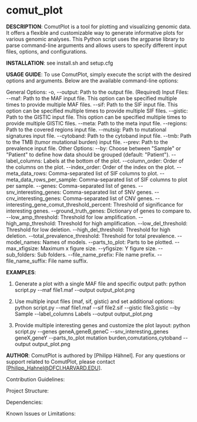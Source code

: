 # comut_plot

**DESCRIPTION**:
ComutPlot is a tool for plotting and visualizing genomic data. It offers
a flexible and customizable way to generate informative plots for various
genomic analyses. This Python script uses the argparse library to parse
command-line arguments and allows users to specify different input files, 
options, and configurations.

**INSTALLATION**: 
see install.sh and setup.cfg

**USAGE GUIDE**: 
To use ComutPlot, simply execute the script with the desired options 
and arguments. Below are the available command-line options:

General Options:
-o, --output: Path to the output file. (Required)
Input Files:
--maf: Path to the MAF input file. This option can be specified multiple times to provide multiple MAF files.
--sif: Path to the SIF input file. This option can be specified multiple times to provide multiple SIF files.
--gistic: Path to the GISTIC input file. This option can be specified multiple times to provide multiple GISTIC files.
--meta: Path to the meta input file.
--regions: Path to the covered regions input file.
--mutsig: Path to mutational signatures input file.
--cytoband: Path to the cytoband input file.
--tmb: Path to the TMB (tumor mutational burden) input file.
--prev: Path to the prevalence input file.
Other Options:
--by: Choose between "Sample" or "Patient" to define how data should be grouped (default: "Patient").
--label_columns: Labels at the bottom of the plot.
--column_order: Order of the columns on the plot.
--index_order: Order of the index on the plot.
--meta_data_rows: Comma-separated list of SIF columns to plot.
--meta_data_rows_per_sample: Comma-separated list of SIF columns to plot per sample.
--genes: Comma-separated list of genes.
--snv_interesting_genes: Comma-separated list of SNV genes.
--cnv_interesting_genes: Comma-separated list of CNV genes.
--interesting_gene_comut_threshold_percent: Threshold of significance for interesting genes.
--ground_truth_genes: Dictionary of genes to compare to.
--low_amp_threshold: Threshold for low amplification.
--high_amp_threshold: Threshold for high amplification.
--low_del_threshold: Threshold for low deletion.
--high_del_threshold: Threshold for high deletion.
--total_prevalence_threshold: Threshold for total prevalence.
--model_names: Names of models.
--parts_to_plot: Parts to be plotted.
--max_xfigsize: Maximum x figure size.
--yfigsize: Y figure size.
--sub_folders: Sub folders.
--file_name_prefix: File name prefix.
--file_name_suffix: File name suffix.

**EXAMPLES**:

1. Generate a plot with a single MAF file and specific output path:
    python script.py --maf file1.maf --output output_plot.png

2. Use multiple input files (maf, sif, gistic) and set additional options:
    python script.py --maf file1.maf --sif file2.sif --gistic file3.gistic --by Sample --label_columns Labels --output output_plot.png

3. Provide multiple interesting genes and customize the plot layout:
    python script.py --genes geneA,geneB,geneC --snv_interesting_genes geneX,geneY --parts_to_plot mutation burden,comutations,cytoband --output output_plot.png

**AUTHOR**:
ComutPlot is authored by [Philipp Hähnel].
For any questions or support related to ComutPlot, please contact [Philipp_Hahnel@DFCI.HARVARD.EDU].

Contribution Guidelines:

Project Structure:

Dependencies:

Known Issues or Limitations:
